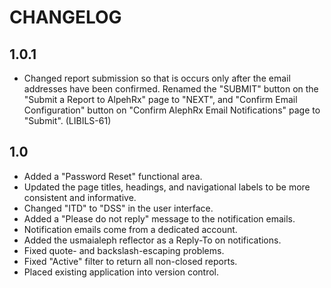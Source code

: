 CHANGELOG
=========

## 1.0.1

- Changed report submission so that is occurs only after the email
  addresses have been confirmed. Renamed the "SUBMIT" button on the
  "Submit a Report to AlpehRx" page to "NEXT", and "Confirm Email
  Configuration" button on "Confirm AlephRx Email Notifications"
  page to "Submit". (LIBILS-61)

## 1.0

- Added a "Password Reset" functional area.
- Updated the page titles, headings, and navigational labels to be more
  consistent and informative.
- Changed "ITD" to "DSS" in the user interface.
- Added a "Please do not reply" message to the notification emails.
- Notification emails come from a dedicated account.
- Added the usmaialeph reflector as a Reply-To on notifications.
- Fixed quote- and backslash-escaping problems.
- Fixed "Active" filter to return all non-closed reports.
- Placed existing application into version control.
